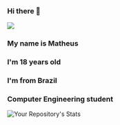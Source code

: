 ### Hi there 👋
<img src = "https://i.redd.it/bivgt8mu3jt51.gif">

### My name is Matheus
### I'm 18 years old
### I'm from Brazil

### Computer Engineering student
![Your Repository's Stats](https://github-readme-stats.vercel.app/api/top-langs/?username=Yatogami-Tohka1&theme=blue-green)
<!--
**Yatogami-Tohka1/Yatogami-Tohka1** is a ✨ _special_ ✨ repository because its `README.md` (this file) appears on your GitHub profile.

Here are some ideas to get you started:

- 🔭 I’m currently working on ...
- 🌱 I’m currently learning ...
- 👯 I’m looking to collaborate on ...
- 🤔 I’m looking for help with ...
- 💬 Ask me about ...
- 📫 How to reach me: ...
- 😄 Pronouns: ...
- ⚡ Fun fact: ...
-->
